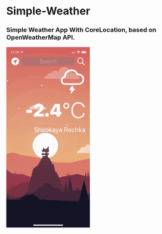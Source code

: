# Simple-Weather
 
### Simple Weather App With CoreLocation, based on OpenWeatherMap API. 

![](https://github.com/defolty/Simple-Weather/blob/main/Simple%20Weather/GitPreview/ezgif-2-450c8c308a.gif)

